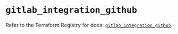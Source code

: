 # `gitlab_integration_github`

Refer to the Terraform Registry for docs: [`gitlab_integration_github`](https://registry.terraform.io/providers/gitlabhq/gitlab/18.2.0/docs/resources/integration_github).
